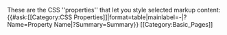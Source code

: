 These are the CSS ''properties'' that let you style selected markup content:
{{#ask:[[Category:CSS Properties]]|format=table|mainlabel=-|?Name=Property Name|?Summary=Summary}}
[[Category:Basic_Pages]]